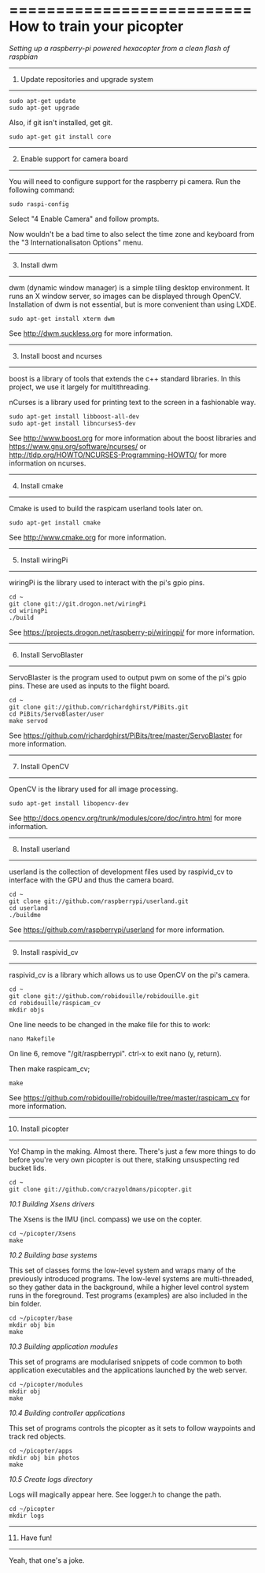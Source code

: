 ==========================
How to train your picopter
==========================

*Setting up a raspberry-pi powered hexacopter from a clean flash of raspbian*


---------------------------------------------
1.  Update repositories and upgrade system
---------------------------------------------

    sudo apt-get update
    sudo apt-get upgrade
    

Also, if git isn't installed, get git.

    sudo apt-get git install core


---------------------------------------------
2.  Enable support for camera board
---------------------------------------------

You will need to configure support for the raspberry pi camera.  Run the following command:

    sudo raspi-config

Select "4 Enable Camera" and follow prompts.

Now wouldn't be a bad time to also select the time zone and keyboard from the "3 Internationalisaton Options" menu.


---------------------------------------------
3.  Install dwm
---------------------------------------------

dwm (dynamic window manager) is a simple tiling desktop environment.  It runs an X window server, so images can be displayed through OpenCV.  Installation of dwm is not essential, but is more convenient than using LXDE.

    sudo apt-get install xterm dwm

See http://dwm.suckless.org for more information.


---------------------------------------------
3.  Install boost and ncurses
---------------------------------------------

boost is a library of tools that extends the c++ standard libraries.  In this project, we use it  largely for multithreading.

nCurses is a library used for printing text to the screen in a fashionable way.


    sudo apt-get install libboost-all-dev
    sudo apt-get install libncurses5-dev

See http://www.boost.org for more information about the boost libraries and https://www.gnu.org/software/ncurses/ or http://tldp.org/HOWTO/NCURSES-Programming-HOWTO/ for more information on ncurses.


---------------------------------------------
4.  Install cmake
---------------------------------------------

Cmake is used to build the raspicam userland tools later on.

    sudo apt-get install cmake

See http://www.cmake.org for more information.


---------------------------------------------
5.  Install wiringPi
---------------------------------------------

wiringPi is the library used to interact with the pi's gpio pins.

    cd ~
    git clone git://git.drogon.net/wiringPi
    cd wiringPi
    ./build

See https://projects.drogon.net/raspberry-pi/wiringpi/ for more information.


---------------------------------------------
6.  Install ServoBlaster
---------------------------------------------

ServoBlaster is the program used to output pwm on some of the pi's gpio pins.  These are used as inputs to the flight board.

    cd ~
    git clone git://github.com/richardghirst/PiBits.git
    cd PiBits/ServoBlaster/user
    make servod

See https://github.com/richardghirst/PiBits/tree/master/ServoBlaster for more information.


---------------------------------------------
7.  Install OpenCV
---------------------------------------------

OpenCV is the library used for all image processing.

    sudo apt-get install libopencv-dev

See http://docs.opencv.org/trunk/modules/core/doc/intro.html for more information.


---------------------------------------------
8.  Install userland
---------------------------------------------

userland is the collection of development files used by raspivid_cv to interface with the GPU and thus the camera board.

    cd ~
    git clone git://github.com/raspberrypi/userland.git
    cd userland
    ./buildme

See https://github.com/raspberrypi/userland for more information.


---------------------------------------------
9.  Install raspivid_cv
---------------------------------------------

raspivid_cv is a library which allows us to use OpenCV on the pi's camera.

    cd ~
    git clone git://github.com/robidouille/robidouille.git
    cd robidouille/raspicam_cv
    mkdir objs

One line needs to be changed in the make file for this to work:

    nano Makefile

On line 6, remove "/git/raspberrypi".  ctrl-x to exit nano (y, return).

Then make raspicam_cv;

    make


See https://github.com/robidouille/robidouille/tree/master/raspicam_cv for more information.


---------------------------------------------
10.  Install picopter
---------------------------------------------
Yo! Champ in the making.  Almost there.  There's just a few more things to do before you're very own picopter is out there, stalking unsuspecting red bucket lids.

    cd ~
    git clone git://github.com/crazyoldmans/picopter.git


*10.1   Building Xsens drivers*

The Xsens is the IMU (incl. compass) we use on the copter.

    cd ~/picopter/Xsens
    make


*10.2   Building base systems*

This set of classes forms the low-level system and wraps many of the previously introduced programs.  The low-level systems are multi-threaded, so they gather data in the background, while a higher level control system runs in the foreground.  Test programs (examples) are also included in the bin folder.

    cd ~/picopter/base
    mkdir obj bin
    make


*10.3   Building application modules*

This set of programs are modularised snippets of code common to both application executables and the applications launched by the web server.

    cd ~/picopter/modules
    mkdir obj
    make
    


*10.4   Building controller applications*

This set of programs controls the picopter as it sets to follow waypoints and track red objects.

    cd ~/picopter/apps
    mkdir obj bin photos
    make
    

*10.5   Create logs directory*

Logs will magically appear here.  See logger.h to change the path.

    cd ~/picopter
    mkdir logs
    
    
---------------------------------------------
11.  Have fun!
---------------------------------------------

Yeah, that one's a joke.


